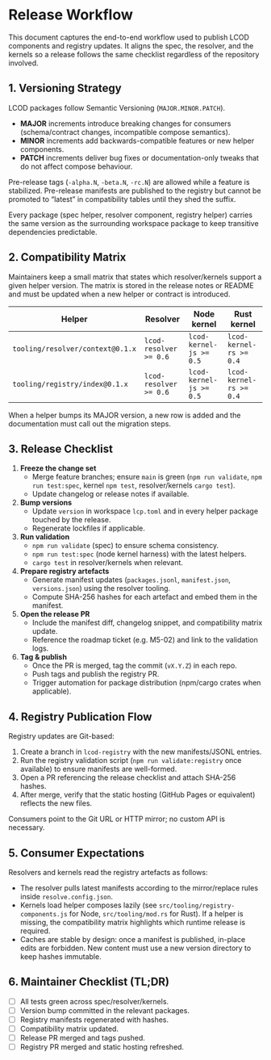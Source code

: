 # Release Workflow

This document captures the end-to-end workflow used to publish LCOD components and registry updates. It aligns the spec, the resolver, and the kernels so a release follows the same checklist regardless of the repository involved.

## 1. Versioning Strategy

LCOD packages follow Semantic Versioning (`MAJOR.MINOR.PATCH`).

- **MAJOR** increments introduce breaking changes for consumers (schema/contract changes, incompatible compose semantics).
- **MINOR** increments add backwards-compatible features or new helper components.
- **PATCH** increments deliver bug fixes or documentation-only tweaks that do not affect compose behaviour.

Pre-release tags (`-alpha.N`, `-beta.N`, `-rc.N`) are allowed while a feature is stabilized. Pre-release manifests are published to the registry but cannot be promoted to “latest” in compatibility tables until they shed the suffix.

Every package (spec helper, resolver component, registry helper) carries the same version as the surrounding workspace package to keep transitive dependencies predictable.

## 2. Compatibility Matrix

Maintainers keep a small matrix that states which resolver/kernels support a given helper version. The matrix is stored in the release notes or README and must be updated when a new helper or contract is introduced.

| Helper | Resolver | Node kernel | Rust kernel |
| ------ | -------- | ----------- | ----------- |
| `tooling/resolver/context@0.1.x` | `lcod-resolver >= 0.6` | `lcod-kernel-js >= 0.5` | `lcod-kernel-rs >= 0.4` |
| `tooling/registry/index@0.1.x`  | `lcod-resolver >= 0.6` | `lcod-kernel-js >= 0.5` | `lcod-kernel-rs >= 0.4` |

When a helper bumps its MAJOR version, a new row is added and the documentation must call out the migration steps.

## 3. Release Checklist

1. **Freeze the change set**
   - Merge feature branches; ensure `main` is green (`npm run validate`, `npm run test:spec`, kernel `npm test`, resolver/kernels `cargo test`).
   - Update changelog or release notes if available.
2. **Bump versions**
   - Update `version` in workspace `lcp.toml` and in every helper package touched by the release.
   - Regenerate lockfiles if applicable.
3. **Run validation**
   - `npm run validate` (spec) to ensure schema consistency.
   - `npm run test:spec` (node kernel harness) with the latest helpers.
   - `cargo test` in resolver/kernels when relevant.
4. **Prepare registry artefacts**
   - Generate manifest updates (`packages.jsonl`, `manifest.json`, `versions.json`) using the resolver tooling.
   - Compute SHA-256 hashes for each artefact and embed them in the manifest.
5. **Open the release PR**
   - Include the manifest diff, changelog snippet, and compatibility matrix update.
   - Reference the roadmap ticket (e.g. M5-02) and link to the validation logs.
6. **Tag & publish**
   - Once the PR is merged, tag the commit (`vX.Y.Z`) in each repo.
   - Push tags and publish the registry PR.
   - Trigger automation for package distribution (npm/cargo crates when applicable).

## 4. Registry Publication Flow

Registry updates are Git-based:

1. Create a branch in `lcod-registry` with the new manifests/JSONL entries.
2. Run the registry validation script (`npm run validate:registry` once available) to ensure manifests are well-formed.
3. Open a PR referencing the release checklist and attach SHA-256 hashes.
4. After merge, verify that the static hosting (GitHub Pages or equivalent) reflects the new files.

Consumers point to the Git URL or HTTP mirror; no custom API is necessary.

## 5. Consumer Expectations

Resolvers and kernels read the registry artefacts as follows:

- The resolver pulls latest manifests according to the mirror/replace rules inside `resolve.config.json`.
- Kernels load helper composes lazily (see `src/tooling/registry-components.js` for Node, `src/tooling/mod.rs` for Rust). If a helper is missing, the compatibility matrix highlights which runtime release is required.
- Caches are stable by design: once a manifest is published, in-place edits are forbidden. New content must use a new version directory to keep hashes immutable.

## 6. Maintainer Checklist (TL;DR)

- [ ] All tests green across spec/resolver/kernels.
- [ ] Version bump committed in the relevant packages.
- [ ] Registry manifests regenerated with hashes.
- [ ] Compatibility matrix updated.
- [ ] Release PR merged and tags pushed.
- [ ] Registry PR merged and static hosting refreshed.
